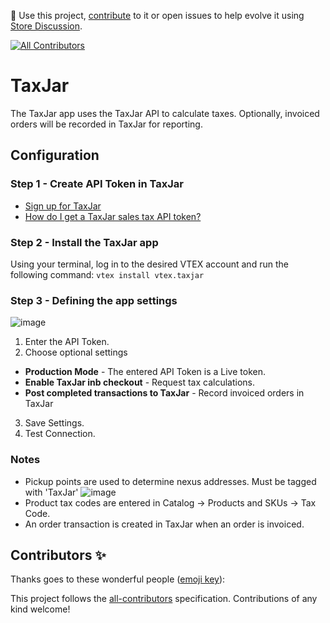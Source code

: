 📢 Use this project, [contribute](https://github.com/vtex-apps/ship-station) to it or open issues to help evolve it using [Store Discussion](https://github.com/vtex-apps/store-discussion).

<!-- ALL-CONTRIBUTORS-BADGE:START - Do not remove or modify this section -->

[![All Contributors](https://img.shields.io/badge/all_contributors-0-orange.svg?style=flat-square)](#contributors-)

<!-- ALL-CONTRIBUTORS-BADGE:END -->

# TaxJar

The TaxJar app uses the TaxJar API to calculate taxes.  Optionally, invoiced orders will be recorded in TaxJar for reporting.

## Configuration

### Step 1 - Create API Token in TaxJar

- [Sign up for TaxJar](https://partners.taxjar.com/English)
- [How do I get a TaxJar sales tax API token?](https://support.taxjar.com/article/160-how-do-i-get-a-taxjar-sales-tax-api-token)

### Step 2 - Install the TaxJar app

Using your terminal, log in to the desired VTEX account and run the following command:
`vtex install vtex.taxjar`

### Step 3 - Defining the app settings
![image](https://user-images.githubusercontent.com/47258865/118002998-2b2db400-b316-11eb-9f09-13df44be8086.png)
1. Enter the API Token.
2. Choose optional settings
- **Production Mode** - The entered API Token is a Live token.
- **Enable TaxJar inb checkout** - Request tax calculations.
- **Post completed transactions to TaxJar** - Record invoiced orders in TaxJar
3. Save Settings.
4. Test Connection.

### Notes

- Pickup points are used to determine nexus addresses.  Must be tagged with 'TaxJar'
![image](https://user-images.githubusercontent.com/47258865/119150454-759ce800-ba1c-11eb-84cb-d1386380e3ca.png)
- Product tax codes are entered in Catalog -> Products and SKUs -> Tax Code.
- An order transaction is created in TaxJar when an order is invoiced.

## Contributors ✨

Thanks goes to these wonderful people ([emoji key](https://allcontributors.org/docs/en/emoji-key)):

<!-- ALL-CONTRIBUTORS-LIST:START - Do not remove or modify this section -->
<!-- prettier-ignore-start -->
<!-- markdownlint-disable -->
<!-- markdownlint-enable -->
<!-- prettier-ignore-end -->

<!-- ALL-CONTRIBUTORS-LIST:END -->

This project follows the [all-contributors](https://github.com/all-contributors/all-contributors) specification. Contributions of any kind welcome!
